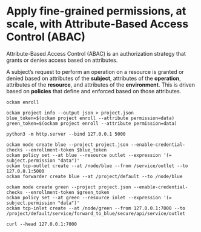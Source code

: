 # Apply fine-grained permissions, at scale, with Attribute-Based Access Control (ABAC)

Attribute-Based Access Control (ABAC) is an authorization strategy that grants or denies access based on attributes.

A subject’s request to perform an operation on a resource is granted or denied based on attributes of the **subject**, attributes of the **operation**, attributes of the **resource**, and attributes of the **environment**. This is driven based on **policies** that define and enforced based on those attributes.

```
ockam enroll
```

```
ockam project info --output json > project.json
blue_token=$(ockam project enroll --attribute permission=data)
green_token=$(ockam project enroll --attribute permission=data)
```

```
python3 -m http.server --bind 127.0.0.1 5000
```

```
ockam node create blue --project project.json --enable-credential-checks --enrollment-token $blue_token
ockam policy set --at blue --resource outlet --expression '(= subject.permission "data")'
ockam tcp-outlet create --at /node/blue --from /service/outlet --to 127.0.0.1:5000
ockam forwarder create blue --at /project/default --to /node/blue
```

```
ockam node create green --project project.json --enable-credential-checks --enrollment-token $green_token
ockam policy set --at green --resource inlet --expression '(= subject.permission "data")'
ockam tcp-inlet create --at /node/green --from 127.0.0.1:7000 --to /project/default/service/forward_to_blue/secure/api/service/outlet
```

```
curl --head 127.0.0.1:7000
```
